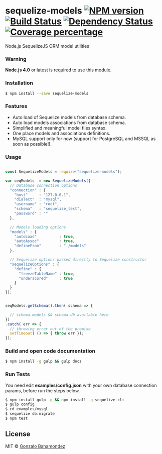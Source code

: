 # sequelize-models [![NPM version][npm-image]][npm-url] [![Build Status][travis-image]][travis-url] [![Dependency Status][daviddm-image]][daviddm-url] [![Coverage percentage][coveralls-image]][coveralls-url]
Node.js SequelizeJS ORM model utilities



### Warning
**Node.js 4.0** or latest is required  to use this module.

### Installation

```sh
$ npm install --save sequelize-models
```

### Features

* Auto load of Sequelize models from database schema.
* Auto load models associations from database schema.
* Simplified and meaningful model files syntax.
* One place models and associations definitions.
* MySQL support only for now (support for PostgreSQL and MSSQL as soon as possible!).


### Usage

```js

const SequelizeModels = require("sequelize-models");

var seqModels  = new SequelizeModels({
  // Database connection options
  "connection" : {
    "host"     : "127.0.0.1",
    "dialect"  : "mysql",
    "username" : "root",
    "schema"   : "sequelize_test",
    "password" : ""
  },

  // Models loading options
  "models" : {
    "autoLoad"          : true,
    "autoAssoc"         : true,
    "defineFrom"        : "./models"
  },

  // Sequelize options passed directly to Sequelize constructor
  "sequelizeOptions" : {
    "define" : {
      "freezeTableName" : true,
      "underscored"     : true
    }
  }
});


seqModels.getSchema().then( schema => {

  // schema.models && schema.db available here
})
.catch( err => {
  // throwing error out of the promise
  setTimeout( () => { throw err });
});
```


### Build and open code documentation
```bash
$ npm install -g gulp && gulp docs
```

### Run Tests
You need  edit **examples/config.json** with your own database connection params, before run the steps below.

```bash
$ npm install gulp -g && npm install -g sequelize-cli
$ gulp config
$ cd examples/mysql
$ sequelize db:migrate
$ npm test
```


## License

MIT © [Gonzalo Bahamondez](https://github.com/gbahamondez)


[npm-image]: https://badge.fury.io/js/sequelize-models.svg
[npm-url]: https://npmjs.org/package/sequelize-models
[travis-image]: https://travis-ci.org/gbahamondez/sequelize-models.svg?branch=master
[travis-url]: https://travis-ci.org/gbahamondez/sequelize-models
[daviddm-image]: https://david-dm.org/gbahamondez/sequelize-models.svg?theme=shields.io
[daviddm-url]: https://david-dm.org/gbahamondez/sequelize-models
[coveralls-image]: https://coveralls.io/repos/gbahamondez/sequelize-models/badge.svg
[coveralls-url]: https://coveralls.io/r/gbahamondez/sequelize-models